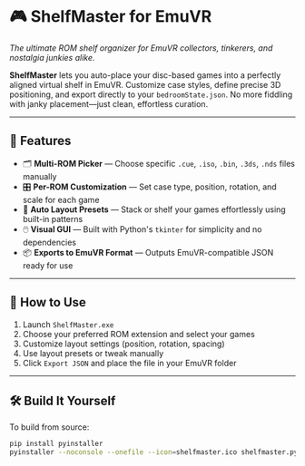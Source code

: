 
# 🎮 ShelfMaster for EmuVR

*The ultimate ROM shelf organizer for EmuVR collectors, tinkerers, and nostalgia junkies alike.*

**ShelfMaster** lets you auto-place your disc-based games into a perfectly aligned virtual shelf in EmuVR. Customize case styles, define precise 3D positioning, and export directly to your `bedroomState.json`. No more fiddling with janky placement—just clean, effortless curation.

---

## 🚀 Features

- 🗂 **Multi-ROM Picker** — Choose specific `.cue`, `.iso`, `.bin`, `.3ds`, `.nds` files manually
- 🎛 **Per-ROM Customization** — Set case type, position, rotation, and scale for each game
- 🧭 **Auto Layout Presets** — Stack or shelf your games effortlessly using built-in patterns
- 🖱️ **Visual GUI** — Built with Python's `tkinter` for simplicity and no dependencies
- 📦 **Exports to EmuVR Format** — Outputs EmuVR-compatible JSON ready for use

---

## 📁 How to Use

1. Launch `ShelfMaster.exe`
2. Choose your preferred ROM extension and select your games
3. Customize layout settings (position, rotation, spacing)
4. Use layout presets or tweak manually
5. Click `Export JSON` and place the file in your EmuVR folder

---

## 🛠 Build It Yourself

To build from source:

```bash
pip install pyinstaller
pyinstaller --noconsole --onefile --icon=shelfmaster.ico shelfmaster.py
